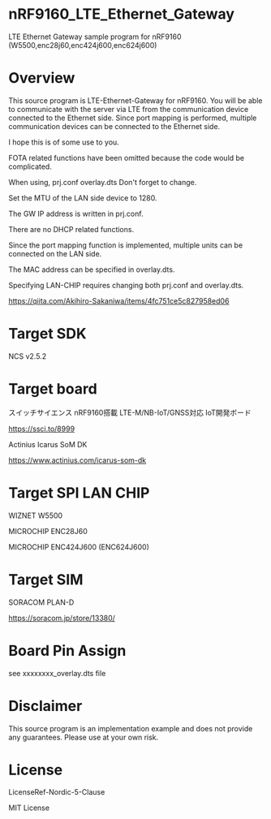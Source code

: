 # nRF9160_LTE_Ethernet_Gateway
LTE Ethernet Gateway sample program for nRF9160 (W5500,enc28j60,enc424j600,enc624j600)


# Overview
This source program is LTE-Ethernet-Gateway for nRF9160.
You will be able to communicate with the server via LTE from the communication device connected to the Ethernet side.
Since port mapping is performed, multiple communication devices can be connected to the Ethernet side.

I hope this is of some use to you.

FOTA related functions have been omitted because the code would be complicated.

When using,
prj.conf
overlay.dts
Don't forget to change.

Set the MTU of the LAN side device to 1280.

The GW IP address is written in prj.conf.

There are no DHCP related functions.

Since the port mapping function is implemented, multiple units can be connected on the LAN side.

The MAC address can be specified in overlay.dts.

Specifying LAN-CHIP requires changing both prj.conf and overlay.dts.


https://qiita.com/Akihiro-Sakaniwa/items/4fc751ce5c827958ed06


# Target SDK

NCS v2.5.2


# Target board

スイッチサイエンス nRF9160搭載 LTE-M/NB-IoT/GNSS対応 IoT開発ボード

https://ssci.to/8999

Actinius Icarus SoM DK

https://www.actinius.com/icarus-som-dk


# Target SPI LAN CHIP

WIZNET W5500

MICROCHIP ENC28J60

MICROCHIP ENC424J600 (ENC624J600)


# Target SIM

SORACOM PLAN-D

https://soracom.jp/store/13380/


# Board Pin Assign

see  xxxxxxxx_overlay.dts file


# Disclaimer
This source program is an implementation example and does not provide any guarantees.
Please use at your own risk.

# License
LicenseRef-Nordic-5-Clause

MIT License
